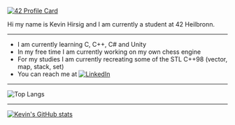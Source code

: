 [![42 Profile Card](https://1337-readme-xi.vercel.app/api/profile?cursus=42cursus&dark=true&leet_logo=hide&login=khirsig)](https://github.com/mohouyizme/1337-readme)

Hi my name is Kevin Hirsig and I am currently a student at 42 Heilbronn.

---

* I am currently learning C, C++, C# and Unity
* In my free time I am currently working on my own chess engine
* For my studies I am currently recreating some of the STL C++98 (vector, map, stack, set)
* You can reach me at [![LinkedIn](https://img.shields.io/badge/Kevin%20Hirsig-linkedIn-blue)](https://www.linkedin.com/in/kevin-hirsig-149086213/)

---

![Top Langs](https://github-readme-stats.vercel.app/api/top-langs/?username=khirsig&layout=compact&theme=dark&hide_border=true)

---

[![Kevin's GitHub stats](https://github-readme-stats.vercel.app/api?username=khirsig&theme=tokyonight)](https://github.com/anuraghazra/github-readme-stats)
